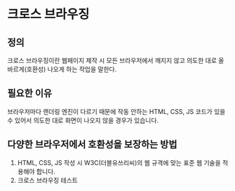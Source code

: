 # 크로스 브라우징

## 정의
크로스 브라우징이란 웹페이지 제작 시 모든 브라우저에서 깨지지 않고 의도한 대로 올바르게(호환성) 나오게 하는 작업을 말한다.

## 필요한 이유
브라우저마다 랜더링 엔진이 다르기 때문에 작동 안하는 HTML, CSS, JS 코드가 있을 수 있어서 의도한 대로 화면이 나오지 않을 경우가 있습니다.

## 다양한 브라우저에서 호환성을 보장하는 방법
1. HTML, CSS, JS 작성 시 W3C(더블유쓰리씨)의 웹 규격에 맞는 표준 웹 기술을 적용해야 합니다.
2. 크로스 브라우징 테스트
